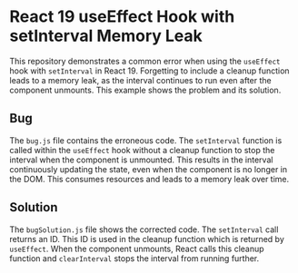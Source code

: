 # React 19 useEffect Hook with setInterval Memory Leak

This repository demonstrates a common error when using the `useEffect` hook with `setInterval` in React 19.  Forgetting to include a cleanup function leads to a memory leak, as the interval continues to run even after the component unmounts.  This example shows the problem and its solution.

## Bug

The `bug.js` file contains the erroneous code.  The `setInterval` function is called within the `useEffect` hook without a cleanup function to stop the interval when the component is unmounted. This results in the interval continuously updating the state, even when the component is no longer in the DOM.  This consumes resources and leads to a memory leak over time.

## Solution

The `bugSolution.js` file shows the corrected code. The `setInterval` call returns an ID.  This ID is used in the cleanup function which is returned by `useEffect`.  When the component unmounts, React calls this cleanup function and `clearInterval` stops the interval from running further.